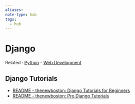 ```yaml
---
aliases:
note-type: hub
tags:
  - hub
---
```


# Django

Related : [Python](4-hub-notes-🚉/Python.md) - [Web Development](4-hub-notes-🚉/Web%20Development.md)

## Django Tutorials

- [README - thenewboston: Django Tutorials for Beginners](../tutorials-guides-and-courses/thenewboston-django-tutorial-for-beginners/README.md)
- [README - thenewboston: Pro Django Tutorials](../tutorials-guides-and-courses/thenewboston-pro-django-tutorials/README.md)
